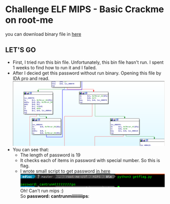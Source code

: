 # Challenge ELF MIPS - Basic Crackme on root-me
you can download binary file in [here](./Bin/ch27.bin)

## LET'S GO
- First, I tried run this bin file. Unfortunately, this bin file hasn't run. I spent 1 weeks to find how to run it and I failed.
- After I decied get this password without run binary. Opening this file by IDA pro and read.
![img](./ImgSrc/getflag.png)
- You can see that:
	- The length of password is 19
	- It checks each of items in password with special number. So this is flag.
	- I wrote small script to get password [in here](./Bin/getflag.py)
![password](./ImgSrc/password.png)
Oh! Can't run mips :)  
So **password: cantrunmiiiiiiiiips**:  